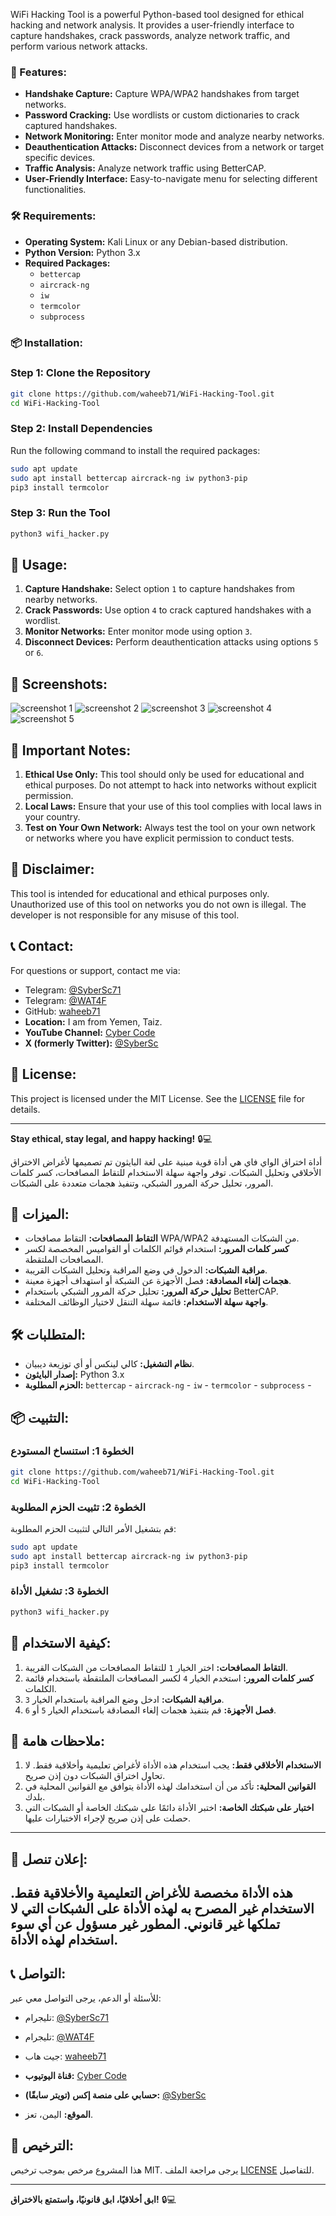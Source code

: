 

WiFi Hacking Tool is a powerful Python-based tool designed for ethical hacking and network analysis. It provides a user-friendly interface to capture handshakes, crack passwords, analyze network traffic, and perform various network attacks.

### 🌟 Features:
- **Handshake Capture:** Capture WPA/WPA2 handshakes from target networks.
- **Password Cracking:** Use wordlists or custom dictionaries to crack captured handshakes.
- **Network Monitoring:** Enter monitor mode and analyze nearby networks.
- **Deauthentication Attacks:** Disconnect devices from a network or target specific devices.
- **Traffic Analysis:** Analyze network traffic using BetterCAP.
- **User-Friendly Interface:** Easy-to-navigate menu for selecting different functionalities.

### 🛠️ Requirements:
- **Operating System:** Kali Linux or any Debian-based distribution.
- **Python Version:** Python 3.x
- **Required Packages:**
  - `bettercap`
  - `aircrack-ng`
  - `iw`
  - `termcolor`
  - `subprocess`



### 📦 Installation:
### Step 1: Clone the Repository
```bash
git clone https://github.com/waheeb71/WiFi-Hacking-Tool.git
cd WiFi-Hacking-Tool
```

### Step 2: Install Dependencies
Run the following command to install the required packages:
```bash
sudo apt update
sudo apt install bettercap aircrack-ng iw python3-pip
pip3 install termcolor
```

### Step 3: Run the Tool
```bash
python3 wifi_hacker.py
```

## 📝 Usage:
1. **Capture Handshake:** Select option `1` to capture handshakes from nearby networks.
2. **Crack Passwords:** Use option `4` to crack captured handshakes with a wordlist.
3. **Monitor Networks:** Enter monitor mode using option `3`.
4. **Disconnect Devices:** Perform deauthentication attacks using options `5` or `6`.

## 📸 Screenshots:
![screenshot 1](screenshots/screenshots1.png)
![screenshot 2](screenshots/screenshots2.png)
![screenshot 3](screenshots/screenshots3.png)
![screenshot 4](screenshots/screenshots4.png)
![screenshot 5](screenshots/screenshots5.png)

## 🚨 Important Notes:
1. **Ethical Use Only:** This tool should only be used for educational and ethical purposes. Do not attempt to hack into networks without explicit permission.
2. **Local Laws:** Ensure that your use of this tool complies with local laws in your country.
3. **Test on Your Own Network:** Always test the tool on your own network or networks where you have explicit permission to conduct tests.

## 📜 Disclaimer:
This tool is intended for educational and ethical purposes only. Unauthorized use of this tool on networks you do not own is illegal. The developer is not responsible for any misuse of this tool.

## 📞 Contact:
For questions or support, contact me via:
- Telegram: [@SyberSc71](https://t.me/SyberSc71)
- Telegram: [@WAT4F](https://t.me/WAT4F)
- GitHub: [waheeb71](https://github.com/waheeb71)
- **Location:** I am from Yemen, Taiz.
- **YouTube Channel:** [Cyber Code](https://www.youtube.com/@cyber_code1)
- **X (formerly Twitter):** [@SyberSc](https://x.com/SyberSc)


## 📜 License:
This project is licensed under the MIT License. See the [LICENSE](LICENSE.md) file for details.

---

**Stay ethical, stay legal, and happy hacking!** 🔒💻


أداة اختراق الواي فاي هي أداة قوية مبنية على لغة البايثون تم تصميمها لأغراض الاختراق الأخلاقي وتحليل الشبكات. توفر واجهة سهلة الاستخدام للتقاط المصافحات، كسر كلمات المرور، تحليل حركة المرور الشبكي، وتنفيذ هجمات متعددة على الشبكات.

## 🌟 الميزات:
- **التقاط المصافحات:** التقاط مصافحات WPA/WPA2 من الشبكات المستهدفة.
- **كسر كلمات المرور:** استخدام قوائم الكلمات أو القواميس المخصصة لكسر المصافحات الملتقطة.
- **مراقبة الشبكات:** الدخول في وضع المراقبة وتحليل الشبكات القريبة.
- **هجمات إلغاء المصادقة:** فصل الأجهزة عن الشبكة أو استهداف أجهزة معينة.
- **تحليل حركة المرور:** تحليل حركة المرور الشبكي باستخدام BetterCAP.
- **واجهة سهلة الاستخدام:** قائمة سهلة التنقل لاختيار الوظائف المختلفة.

## 🛠️ المتطلبات:
- **نظام التشغيل:** كالي لينكس أو أي توزيعة ديبيان.
- **إصدار البايثون:** Python 3.x
- **الحزم المطلوبة:**
   `bettercap`   -
   `aircrack-ng` -
   `iw`          -
   `termcolor`   -
   `subprocess`  -


## 📦 التثبيت:

### الخطوة 1: استنساخ المستودع
```bash
git clone https://github.com/waheeb71/WiFi-Hacking-Tool.git
cd WiFi-Hacking-Tool
```

### الخطوة 2: تثبيت الحزم المطلوبة
قم بتشغيل الأمر التالي لتثبيت الحزم المطلوبة:
```bash
sudo apt update
sudo apt install bettercap aircrack-ng iw python3-pip
pip3 install termcolor
```

### الخطوة 3: تشغيل الأداة
```bash
python3 wifi_hacker.py
```

## 📝 كيفية الاستخدام:
1. **التقاط المصافحات:** اختر الخيار `1` للتقاط المصافحات من الشبكات القريبة.
2. **كسر كلمات المرور:** استخدم الخيار `4` لكسر المصافحات الملتقطة باستخدام قائمة الكلمات.
3. **مراقبة الشبكات:** ادخل وضع المراقبة باستخدام الخيار `3`.
4. **فصل الأجهزة:** قم بتنفيذ هجمات إلغاء المصادقة باستخدام الخيار `5` أو `6`.


## 🚨 ملاحظات هامة:
1. **الاستخدام الأخلاقي فقط:** يجب استخدام هذه الأداة لأغراض تعليمية وأخلاقية فقط. لا تحاول اختراق الشبكات دون إذن صريح.
2. **القوانين المحلية:** تأكد من أن استخدامك لهذه الأداة يتوافق مع القوانين المحلية في بلدك.
3. **اختبار على شبكتك الخاصة:** اختبر الأداة دائمًا على شبكتك الخاصة أو الشبكات التي حصلت على إذن صريح لإجراء الاختبارات عليها.
---
## 📜 إعلان تنصل:
هذه الأداة مخصصة للأغراض التعليمية والأخلاقية فقط. الاستخدام غير المصرح به لهذه الأداة على الشبكات التي لا تملكها غير قانوني. المطور غير مسؤول عن أي سوء استخدام لهذه الأداة.
---
## 📞 التواصل:
للأسئلة أو الدعم، يرجى التواصل معي عبر:
- تليجرام: [@SyberSc71](https://t.me/SyberSc71)
- تليجرام: [@WAT4F](https://t.me/WAT4F)
- جيت هاب: [waheeb71](https://github.com/waheeb71)
- **قناة اليوتيوب:** [Cyber Code](https://www.youtube.com/@cyber_code1)
- **حسابي على منصة إكس (تويتر سابقًا):** [@SyberSc](https://x.com/SyberSc)


- **الموقع:**  اليمن، تعز.

## 📜 الترخيص:
هذا المشروع مرخص بموجب ترخيص MIT. يرجى مراجعة الملف [LICENSE](LICENSE.md) للتفاصيل.

---

**ابق أخلاقيًا، ابق قانونيًا، واستمتع بالاختراق!** 🔒💻



